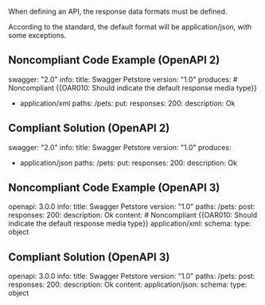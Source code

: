 When defining an API, the response data formats must be defined.

According to the standard, the default format will be application/json, with some exceptions.

Noncompliant Code Example (OpenAPI 2)
-------------------------------------

swagger: "2.0"
info:
  title: Swagger Petstore
  version: "1.0"
produces: \# Noncompliant {{OAR010: Should indicate the default response media type}}
  - application/xml 
paths:
  /pets:
    put:
      responses:
        200:
          description: Ok

Compliant Solution (OpenAPI 2)
------------------------------

swagger: "2.0"
info:
  title: Swagger Petstore
  version: "1.0"
produces:
  - application/json
paths:
  /pets:
    put:
      responses:
        200:
          description: Ok

Noncompliant Code Example (OpenAPI 3)
-------------------------------------

openapi: 3.0.0
info:
  title: Swagger Petstore
  version: "1.0"
paths:
  /pets:
    post:
      responses:
        200:
          description: Ok
          content: \# Noncompliant {{OAR010: Should indicate the default response media type}}
            application/xml:
              schema:
                type: object

Compliant Solution (OpenAPI 3)
------------------------------

openapi: 3.0.0
info:
  title: Swagger Petstore
  version: "1.0"
paths:
  /pets:
    post:
      responses:
        200:
          description: Ok
          content:
            application/json:
              schema:
                type: object